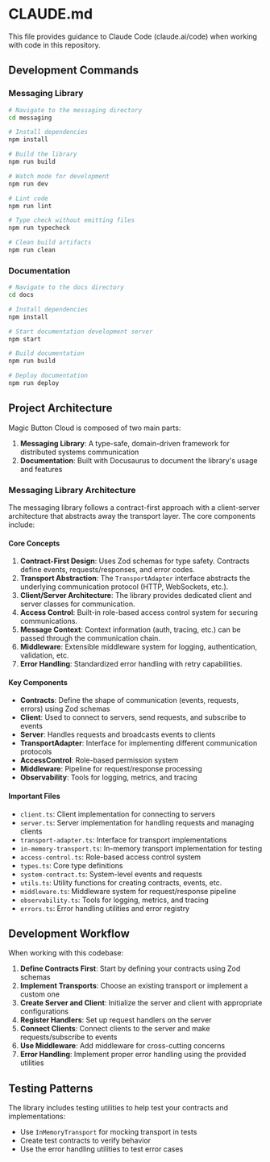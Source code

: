 # CLAUDE.md

This file provides guidance to Claude Code (claude.ai/code) when working with code in this repository.

## Development Commands

### Messaging Library

```bash
# Navigate to the messaging directory
cd messaging

# Install dependencies
npm install

# Build the library
npm run build

# Watch mode for development
npm run dev

# Lint code
npm run lint

# Type check without emitting files
npm run typecheck

# Clean build artifacts
npm run clean
```

### Documentation

```bash
# Navigate to the docs directory
cd docs

# Install dependencies
npm install

# Start documentation development server
npm start

# Build documentation
npm run build

# Deploy documentation
npm run deploy
```

## Project Architecture

Magic Button Cloud is composed of two main parts:

1. **Messaging Library**: A type-safe, domain-driven framework for distributed systems communication
2. **Documentation**: Built with Docusaurus to document the library's usage and features

### Messaging Library Architecture

The messaging library follows a contract-first approach with a client-server architecture that abstracts away the transport layer. The core components include:

#### Core Concepts

1. **Contract-First Design**: Uses Zod schemas for type safety. Contracts define events, requests/responses, and error codes.
2. **Transport Abstraction**: The `TransportAdapter` interface abstracts the underlying communication protocol (HTTP, WebSockets, etc.).
3. **Client/Server Architecture**: The library provides dedicated client and server classes for communication.
4. **Access Control**: Built-in role-based access control system for securing communications.
5. **Message Context**: Context information (auth, tracing, etc.) can be passed through the communication chain.
6. **Middleware**: Extensible middleware system for logging, authentication, validation, etc.
7. **Error Handling**: Standardized error handling with retry capabilities.

#### Key Components

- **Contracts**: Define the shape of communication (events, requests, errors) using Zod schemas
- **Client**: Used to connect to servers, send requests, and subscribe to events
- **Server**: Handles requests and broadcasts events to clients
- **TransportAdapter**: Interface for implementing different communication protocols
- **AccessControl**: Role-based permission system
- **Middleware**: Pipeline for request/response processing
- **Observability**: Tools for logging, metrics, and tracing

#### Important Files

- `client.ts`: Client implementation for connecting to servers
- `server.ts`: Server implementation for handling requests and managing clients
- `transport-adapter.ts`: Interface for transport implementations
- `in-memory-transport.ts`: In-memory transport implementation for testing
- `access-control.ts`: Role-based access control system
- `types.ts`: Core type definitions
- `system-contract.ts`: System-level events and requests
- `utils.ts`: Utility functions for creating contracts, events, etc.
- `middleware.ts`: Middleware system for request/response pipeline
- `observability.ts`: Tools for logging, metrics, and tracing
- `errors.ts`: Error handling utilities and error registry

## Development Workflow

When working with this codebase:

1. **Define Contracts First**: Start by defining your contracts using Zod schemas
2. **Implement Transports**: Choose an existing transport or implement a custom one
3. **Create Server and Client**: Initialize the server and client with appropriate configurations
4. **Register Handlers**: Set up request handlers on the server
5. **Connect Clients**: Connect clients to the server and make requests/subscribe to events
6. **Use Middleware**: Add middleware for cross-cutting concerns
7. **Error Handling**: Implement proper error handling using the provided utilities

## Testing Patterns

The library includes testing utilities to help test your contracts and implementations:

- Use `InMemoryTransport` for mocking transport in tests
- Create test contracts to verify behavior
- Use the error handling utilities to test error cases